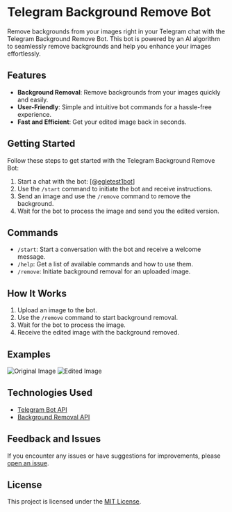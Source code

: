 # Telegram Background Remove Bot

Remove backgrounds from your images right in your Telegram chat with the Telegram Background Remove Bot. This bot is powered by an AI algorithm to seamlessly remove backgrounds and help you enhance your images effortlessly.

## Features

- **Background Removal**: Remove backgrounds from your images quickly and easily.
- **User-Friendly**: Simple and intuitive bot commands for a hassle-free experience.
- **Fast and Efficient**: Get your edited image back in seconds.

## Getting Started

Follow these steps to get started with the Telegram Background Remove Bot:

1. Start a chat with the bot: [@[egletest1bot](https://t.me/egletest1bot)]
2. Use the `/start` command to initiate the bot and receive instructions.
3. Send an image and use the `/remove` command to remove the background.
4. Wait for the bot to process the image and send you the edited version.

## Commands

- `/start`: Start a conversation with the bot and receive a welcome message.
- `/help`: Get a list of available commands and how to use them.
- `/remove`: Initiate background removal for an uploaded image.

## How It Works

1. Upload an image to the bot.
2. Use the `/remove` command to start background removal.
3. Wait for the bot to process the image.
4. Receive the edited image with the background removed.

## Examples

![Original Image](link-to-original-image)
![Edited Image](link-to-edited-image)

## Technologies Used

- [Telegram Bot API](https://core.telegram.org/bots/api)
- [Background Removal API](https://your-background-removal-api.com)

## Feedback and Issues

If you encounter any issues or have suggestions for improvements, please [open an issue](https://github.com/AnjanaKvd/telegram-background-remove-bot/issues).

## License

This project is licensed under the [MIT License](LICENSE).
